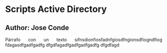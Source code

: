 # Scripts Active Directory 
## Author: Jose Conde 

<p style="text-align: justify;">Párrafo con un texto sifnsdionfiosfadnfgiosdfngionsdfiogndfiog
fdagasdfgadfgadfg
dfgdfagadfgadfgadfgadfg
dfgdfagd</p>
